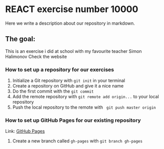 # REACT exercise number 10000

Here we write a description about our repository in markdown.

## The goal:
This is an exercise i did at school with my favourite teacher Simon Halimonov
Check the website

### How to set up a repository for our exercises

1. Initialize a Git repository with `git init` in your terminal
2. Create a repository on GitHub and give it a nice name
3. Do the first commit with the `git commit`
4. Add the remote repository with `git remote add origin...` to your local repository
5. Push the local repository to the remote with ` git push master origin`

### How to set up GitHub Pages for our existing repository
Link: [GitHub Pages](https://pages.github.com/)

1. Create a new branch called `gh-pages` with `git branch gh-pages`
